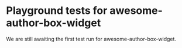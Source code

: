 # Playground tests for awesome-author-box-widget
We are still awaiting the first test run for awesome-author-box-widget.
